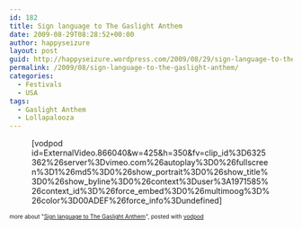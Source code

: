 ```yaml
---
id: 182
title: Sign language to The Gaslight Anthem
date: 2009-08-29T08:28:52+00:00
author: happyseizure
layout: post
guid: http://happyseizure.wordpress.com/2009/08/29/sign-language-to-the-gaslight-anthem/
permalink: /2009/08/sign-language-to-the-gaslight-anthem/
categories:
  - Festivals
  - USA
tags:
  - Gaslight Anthem
  - Lollapalooza
---
```

  <span style="display:block;width:425px;margin:0 auto;">[vodpod id=ExternalVideo.866040&w=425&h=350&fv=clip_id%3D6325362%26server%3Dvimeo.com%26autoplay%3D0%26fullscreen%3D1%26md5%3D0%26show_portrait%3D0%26show_title%3D0%26show_byline%3D0%26context%3Duser%3A1971585%26context_id%3D%26force_embed%3D0%26multimoog%3D%26color%3D00ADEF%26force_info%3Dundefined] </p> 

<div style="font-size:10px;">
  more about "<a href="http://vodpod.com/watch/2123214-sign-language-to-the-gaslight-anthem?pod=">Sign language to The Gaslight Anthem</a>", posted with <a href="http://vodpod.com?r=wp">vodpod</a>
</div>

<p>
  </span>
</p>
